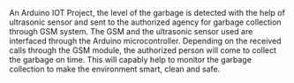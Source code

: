 An Arduino IOT Project, the level of the garbage is detected with the help of ultrasonic sensor and sent to the authorized agency for garbage collection through GSM system. The GSM and the ultrasonic sensor used are interfaced through the Arduino microcontroller. 
Depending on the received calls through the GSM module, the authorized person will come to collect the garbage on time. This will capably help to monitor the garbage collection to make the environment smart, clean and safe.
